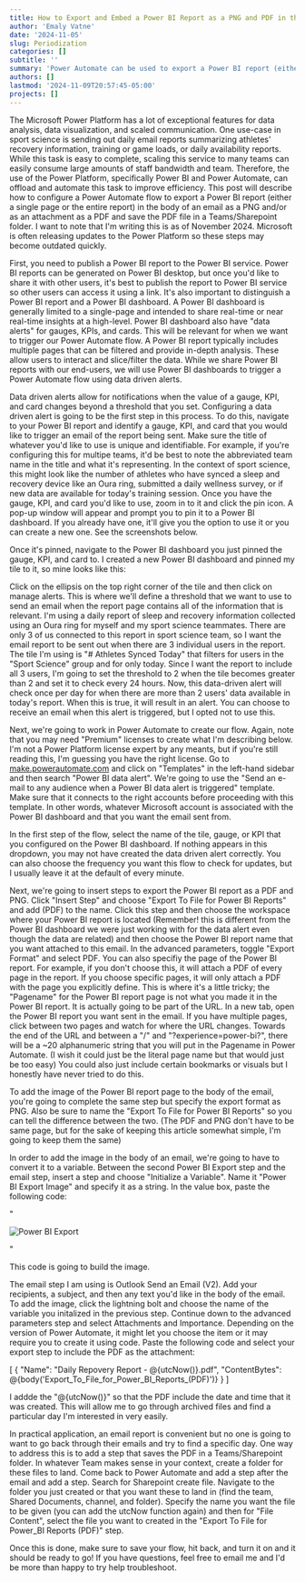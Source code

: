 ```yaml
---
title: How to Export and Embed a Power BI Report as a PNG and PDF in the Body of an Email
author: 'Emaly Vatne'
date: '2024-11-05'
slug: Periodization
categories: []
subtitle: ''
summary: 'Power Automate can be used to export a Power BI report (either a single page or the entire report) in the body of an email as a PNG and/or as an attachment as a PDF. This brief article will outline how to do this. However, it is important to note that some of the features described below may required paid licenses of Power BI and/or Power Automate.'
authors: []
lastmod: '2024-11-09T20:57:45-05:00'
projects: []
---
```


The Microsoft Power Platform has a lot of exceptional features for data analysis, data visualization, and scaled communication. One use-case in sport science is sending out daily email reports summarizing athletes' recovery information, training or game loads, or daily availability reports. While this task is easy to complete, scaling this service to many teams can easily consume large amounts of staff bandwidth and team. Therefore, the use of the Power Platform, specifically Power BI and Power Automate, can offload and automate this task to improve efficiency. This post will describe how to configure a Power Automate flow to export a Power BI report (either a single page or the entire report) in the body of an email as a PNG and/or as an attachment as a PDF and save the PDF file in a Teams/Sharepoint folder. I want to note that I'm writing this is as of November 2024. Microsoft is often releasing updates to the Power Platform so these steps may become outdated quickly.

First, you need to publish a Power BI report to the Power BI service. Power BI reports can be generated on Power BI desktop, but once you'd like to share it with other users, it's best to publish the report to Power BI service so other users can access it using a link. It's also important to distinguish a Power BI report and a Power BI dashboard. A Power BI dashboard is generally limited to a single-page and intended to share real-time or near real-time insights at a high-level. Power BI dashboard also have "data alerts" for gauges, KPIs, and cards. This will be relevant for when we want to trigger our Power Automate flow. A Power BI report typically includes multiple pages that can be filtered and provide in-depth analysis. These allow users to interact and slice/filter the data. While we share Power BI reports with our end-users, we will use Power BI dashboards to trigger a Power Automate flow using data driven alerts.

Data driven alerts allow for notifications when the value of a gauge, KPI, and card changes beyond a threshold that you set. Configuring a data driven alert is going to be the first step in this process. To do this, navigate to your Power BI report and identify a gauge, KPI, and card that you would like to trigger an email of the report being sent. Make sure the title of whatever you'd like to use is unique and identifiable. For example, if you're configuring this for multipe teams, it'd be best to note the abbreviated team name in the title and what it's representing. In the context of sport science, this might look like the number of athletes who have synced a sleep and recovery device like an Oura ring, submitted a daily wellness survey, or if new data are available for today's training session. Once you have the gauge, KPI, and card you'd like to use, zoom in to it and click the pin icon. A pop-up window will appear and prompt you to pin it to a Power BI dashboard. If you already have one, it'll give you the option to use it or you can create a new one. See the screenshots below.





Once it's pinned, navigate to the Power BI dashboard you just pinned the gauge, KPI, and card to. I created a new Power BI dashboard and pinned my tile to it, so mine looks like this:





Click on the ellipsis on the top right corner of the tile and then click on manage alerts. This is where we'll define a threshold that we want to use to send an email when the report page contains all of the information that is relevant. I'm using a daily report of sleep and recovery information collected using an Oura ring for myself and my sport science teammates. There are only 3 of us connected to this report in sport science team, so I want the email report to be sent out when there are 3 individual users in the report. The tile I'm using is "# Athletes Synced Today" that filters for users in the "Sport Science" group and for only today. Since I want the report to include all 3 users, I'm going to set the threshold to 2 when the tile becomes greater than 2 and set it to check every 24 hours. Now, this data-driven alert will check once per day for when there are more than 2 users' data available in today's report. When this is true, it will result in an alert. You can choose to receive an email when this alert is triggered, but I opted not to use this.





Next, we're going to work in Power Automate to create our flow. Again, note that you may need "Premium" licenses to create what I'm describing below. I'm not a Power Platform license expert by any meants, but if you're still reading this, I'm guessing you have the right license. Go to [make.powerautomate.com](https://make.powerautomate.com) and click on "Templates" in the left-hand sidebar and then search "Power BI data alert". We're going to use the "Send an e-mail to any audience when a Power BI data alert is triggered" template. Make sure that it connects to the right accounts before proceeding with this template. In other words, whatever Microsoft account is associated with the Power BI dashboard and that you want the email sent from.

In the first step of the flow, select the name of the tile, gauge, or KPI that you configured on the Power BI dashboard. If nothing appears in this dropdown, you may not have created the data driven alert correctly. You can also choose the frequency you want this flow to check for updates, but I usually leave it at the default of every minute.





Next, we're going to insert steps to export the Power BI report as a PDF and PNG. Click "Insert Step" and choose "Export To File for Power BI Reports" and add (PDF) to the name. Click this step and then choose the workspace where your Power BI report is located (Remember! this is different from the Power BI dashboard we were just working with for the data alert even though the data are related) and then choose the Power BI report name that you want attached to this email. In the advanced parameters, toggle "Export Format" and select PDF. You can also specifiy the page of the Power BI report. For example, if you don't choose this, it will attach a PDF of every page in the report. If you choose specific pages, it will only attach a PDF with the page you explicitly define. This is where it's a little tricky; the "Pagename" for the Power BI report page is not what you made it in the Power BI report. It is actually going to be part of the URL. In a new tab, open the Power BI report you want sent in the email. If you have multiple pages, click between two pages and watch for where the URL changes. Towards the end of the URL and between a "/" and "?experience=power-bi?", there will be a ~20 alphanumeric string that you will put in the Pagename in Power Automate. (I wish it could just be the literal page name but that would just be too easy) You could also just include certain bookmarks or visuals but I honestly have never tried to do this.

To add the image of the Power BI report page to the body of the email, you're going to complete the same step but specify the export format as PNG. Also be sure to name the "Export To File for Power BI Reports" so you can tell the difference between the two. (The PDF and PNG don't have to be same page, but for the sake of keeping this article somewhat simple, I'm going to keep them the same)

In order to add the image in the body of an email, we're going to have to convert it to a variable. Between the second Power BI Export step and the email step, insert a step and choose "Initialize a Variable". Name it "Power BI Export Image" and specify it as a string. In the value box, paste the following code:

"<div style="height:auto; overflow:auto;">
    <img src="data:image/png;base64,@{outputs('Export_To_File_for_Power_BI_Reports')?['body']?['$content']}" style="width:auto; max-width:100%;" alt="Power BI Export" />
</div>"

This code is going to build the image. 

The email step I am using is Outlook Send an Email (V2). Add your recipients, a subject, and then any text you'd like in the body of the email. To add the image, click the lightning bolt and choose the name of the variable you initalized in the previous step. Continue down to the advanced parameters step and select Attachments and Importance. Depending on the version of Power Automate, it might let you choose the item or it may require you to create it using code. Paste the following code and select your export step to include the PDF as the attachment:

[
  {
    "Name": "Daily Repovery Report - @{utcNow()}.pdf",
    "ContentBytes": @{body('Export_To_File_for_Power_BI_Reports_(PDF)')}
  }
]

I addde the "@{utcNow()}" so that the PDF include the date and time that it was created. This will allow me to go through archived files and find a particular day I'm interested in very easily. 

In practical application, an email report is convenient but no one is going to want to go back through their emails and try to find a specific day. One way to address this is to add a step that saves the PDF in a Teams/Sharepoint folder. In whatever Team makes sense in your context, create a folder for these files to land. Come back to Power Automate and add a step after the email and add a step. Search for Sharepoint create file. Navigate to the folder you just created or that you want these to land in (find the team, Shared Documents, channel, and folder). Specify the name you want the file to be given (you can add the utcNow function again) and then for "File Content", select the file you want to created in the "Export To File for Power_BI Reports (PDF)" step.

Once this is done, make sure to save your flow, hit back, and turn it on and it should be ready to go! If you have questions, feel free to email me and I'd be more than happy to try help troubleshoot.
